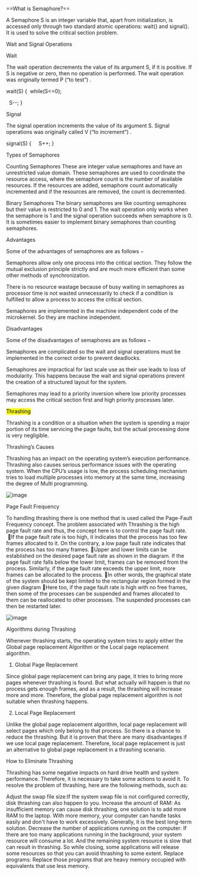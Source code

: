 ==What is Semaphore?==

A Semaphore S is an integer variable that, apart from initialization, is accessed only through two standard atomic operations: wait() and signal().
It is used to solve the critical section problem.


Wait and Signal Operations

Wait

The wait operation decrements the value of its argument S, if it is positive. If S is negative or zero, then no operation is performed.
The wait operation was originally termed P (“to test”) .

wait(S) {  while(S<=0);

   S--; 
} 

Signal

The signal operation increments the value of its argument S.
Signal operations was originally called V (“to increment”) .

signal(S) 
{    
   S++; 
} 

Types of Semaphores


Counting Semaphores
These are integer value semaphores and have an unrestricted value domain. These semaphores are used to coordinate the resource access, where the semaphore count is the number of available resources. If the resources are added, semaphore count automatically incremented and if the resources are removed, the count is decremented.


Binary Semaphores
The binary semaphores are like counting semaphores but their value is restricted to 0 and 1. The wait operation only works when the semaphore is 1 and the signal operation succeeds when semaphore is 0. It is sometimes easier to implement binary semaphores than counting semaphores.

Advantages

Some of the advantages of semaphores are as follows −

Semaphores allow only one process into the critical section. They follow the mutual exclusion principle strictly and are much more efficient than some other methods of synchronization.

There is no resource wastage because of busy waiting in semaphores as processor time is not wasted unnecessarily to check if a condition is fulfilled to allow a process to access the critical section.

Semaphores are implemented in the machine independent code of the microkernel. So they are machine independent.


Disadvantages

Some of the disadvantages of semaphores are as follows −

Semaphores are complicated so the wait and signal operations must be implemented in the correct order to prevent deadlocks.

Semaphores are impractical for last scale use as their use leads to loss of modularity. This happens because the wait and signal operations prevent the creation of a structured layout for the system.

Semaphores may lead to a priority inversion where low priority processes may access the critical section first and high priority processes later.



<mark>Thrashing</mark>

Thrashing is a condition or a situation when the system is spending a major portion of its time servicing the page faults, but the actual processing done is very negligible.

Thrashing’s Causes

Thrashing has an impact on the operating system’s execution performance. Thrashing also causes serious performance issues with the operating system. When the CPU’s usage is low, the process scheduling mechanism tries to load multiple processes into memory at the same time, increasing the degree of Multi programming.

![image](https://user-images.githubusercontent.com/88574218/196340504-d18fd5da-f0c8-459d-b76c-9265692344f1.png)


Page Fault Frequency

To handling thrashing there is one method that is used called the Page-Fault Frequency concept. The problem associated with Thrashing is the high page fault rate and thus, the concept here is to control the page fault rate.
 If the page fault rate is too high, it indicates that the process has too few frames allocated to it. On the contrary, a low page fault rate indicates that the process has too many frames.
 Upper and lower limits can be established on the desired page fault rate as shown in the diagram. If the page fault rate falls below the lower limit, frames can be removed from the process. Similarly, if the page fault rate exceeds the upper limit, more frames can be allocated to the process.
 In other words, the graphical state of the system should be kept limited to the rectangular region formed in the given diagram
 Here too, if the page fault rate is high with no free frames, then some of the processes can be suspended and frames allocated to them can be reallocated to other processes. The suspended processes can then be restarted later.


![image](https://user-images.githubusercontent.com/88574218/196340936-1a651f0a-136f-47cf-bde7-3059c710b989.png)


Algorithms during Thrashing

Whenever thrashing starts, the operating system tries to apply either the Global page replacement Algorithm or the Local page replacement algorithm.

1. Global Page Replacement

Since global page replacement can bring any page, it tries to bring more pages whenever thrashing is found. But what actually will happen is that no process gets enough frames, and as a result, the thrashing will increase more and more. Therefore, the global page replacement algorithm is not suitable when thrashing happens.

2. Local Page Replacement

Unlike the global page replacement algorithm, local page replacement will select pages which only belong to that process. So there is a chance to reduce the thrashing. But it is proven that there are many disadvantages if we use local page replacement. Therefore, local page replacement is just an alternative to global page replacement in a thrashing scenario.


How to Eliminate Thrashing

Thrashing has some negative impacts on hard drive health and system performance. Therefore, it is necessary to take some actions to avoid it. To resolve the problem of thrashing, here are the following methods, such as:

Adjust the swap file size:If the system swap file is not configured correctly, disk thrashing can also happen to you.
Increase the amount of RAM: As insufficient memory can cause disk thrashing, one solution is to add more RAM to the laptop. With more memory, your computer can handle tasks easily and don't have to work excessively. Generally, it is the best long-term solution.
Decrease the number of applications running on the computer: If there are too many applications running in the background, your system resource will consume a lot. And the remaining system resource is slow that can result in thrashing. So while closing, some applications will release some resources so that you can avoid thrashing to some extent.
Replace programs: Replace those programs that are heavy memory occupied with equivalents that use less memory.
